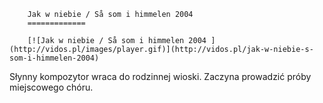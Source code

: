 
        Jak w niebie / Så som i himmelen 2004 
        =============
        
        [![Jak w niebie / Så som i himmelen 2004 ](http://vidos.pl/images/player.gif)](http://vidos.pl/jak-w-niebie-s-som-i-himmelen-2004)
        
        
 Słynny kompozytor wraca do rodzinnej wioski. Zaczyna prowadzić próby miejscowego chóru.
    